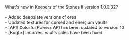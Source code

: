 What's new in Keepers of the Stones II version 1.0.0.32?<br />
<br />- Added deepslate versions of ores
<br />- Updated textures for cursed and energium vaults
<br />- [API] Colorful Powers API has been updated to version 10
<br />- [Bugfix] Incorrect vaults sides have been fixed